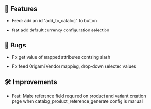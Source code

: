 ## 🚀 Features

- Feed: add an id "add_to_catalog" to button

- feat add default currency configuration selection


## 🐛 Bugs

- Fix get value of mapped attributes containg slash

- Fix feed Origami Vendor mapping, drop-down selected values


## 🛠️ Improvements

- Feat: Make reference field required on product and variant creation page when catalog_product_reference_generate config is manual